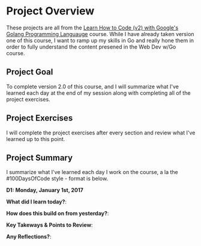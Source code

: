 # Project Overview

These projects are all from the [Learn How to Code (v2) with Google's Golang Programming Languauge](https://greatercommons.com/learn/509818362553958) course. While I have already taken version one of this course, I want to ramp up my skills in Go and really hone them in order to fully understand the content presened in the Web Dev w/Go course. 

## Project Goal

To complete version 2.0 of this course, and I will summarize what I've learned each day at the end of my session along with completing all of the project exercises.

## Project Exercises

I will complete the project exercises after every section and review what I've learned up to this point.

## Project Summary

I summarize what I've learned each day I work on the course, a la the #100DaysOfCode style - format is below.

**D1: Monday, January 1st, 2017**

**What did I learn today?**:

**How does this build on from yesterday?**:

**Key Takeways & Points to Review**:

**Any Reflections?**: 

